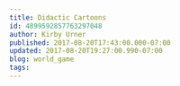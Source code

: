 ```yaml
---
title: Didactic Cartoons
id: 4899592857763297048
author: Kirby Urner
published: 2017-08-20T17:43:00.000-07:00
updated: 2017-08-20T19:27:00.990-07:00
blog: world_game
tags: 
---
```


